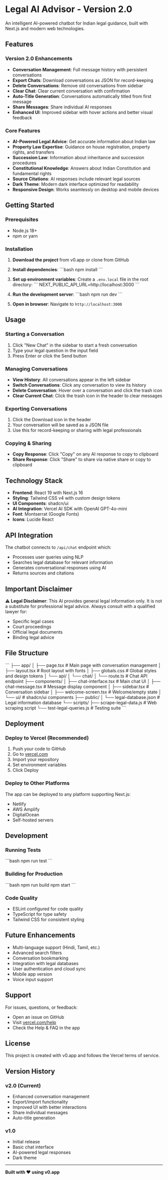 # Legal AI Advisor - Version 2.0

An intelligent AI-powered chatbot for Indian legal guidance, built with Next.js and modern web technologies.

## Features

### Version 2.0 Enhancements
- **Conversation Management**: Full message history with persistent conversations
- **Export Chats**: Download conversations as JSON for record-keeping
- **Delete Conversations**: Remove old conversations from sidebar
- **Clear Chat**: Clear current conversation with confirmation
- **Auto-Title Generation**: Conversations automatically titled from first message
- **Share Messages**: Share individual AI responses
- **Enhanced UI**: Improved sidebar with hover actions and better visual feedback

### Core Features
- **AI-Powered Legal Advice**: Get accurate information about Indian law
- **Property Law Expertise**: Guidance on house registration, property rights, and transfers
- **Succession Law**: Information about inheritance and succession procedures
- **Constitutional Knowledge**: Answers about Indian Constitution and fundamental rights
- **Source Citations**: AI responses include relevant legal sources
- **Dark Theme**: Modern dark interface optimized for readability
- **Responsive Design**: Works seamlessly on desktop and mobile devices

## Getting Started

### Prerequisites
- Node.js 18+ 
- npm or yarn

### Installation

1. **Download the project** from v0.app or clone from GitHub

2. **Install dependencies**:
\`\`\`bash
npm install
\`\`\`

3. **Set up environment variables**:
Create a `.env.local` file in the root directory:
\`\`\`
NEXT_PUBLIC_API_URL=http://localhost:3000
\`\`\`

4. **Run the development server**:
\`\`\`bash
npm run dev
\`\`\`

5. **Open in browser**:
Navigate to `http://localhost:3000`

## Usage

### Starting a Conversation
1. Click "New Chat" in the sidebar to start a fresh conversation
2. Type your legal question in the input field
3. Press Enter or click the Send button

### Managing Conversations
- **View History**: All conversations appear in the left sidebar
- **Switch Conversations**: Click any conversation to view its history
- **Delete Conversation**: Hover over a conversation and click the trash icon
- **Clear Current Chat**: Click the trash icon in the header to clear messages

### Exporting Conversations
1. Click the Download icon in the header
2. Your conversation will be saved as a JSON file
3. Use this for record-keeping or sharing with legal professionals

### Copying & Sharing
- **Copy Response**: Click "Copy" on any AI response to copy to clipboard
- **Share Response**: Click "Share" to share via native share or copy to clipboard

## Technology Stack

- **Frontend**: React 19 with Next.js 16
- **Styling**: Tailwind CSS v4 with custom design tokens
- **UI Components**: shadcn/ui
- **AI Integration**: Vercel AI SDK with OpenAI GPT-4o-mini
- **Font**: Montserrat (Google Fonts)
- **Icons**: Lucide React

## API Integration

The chatbot connects to `/api/chat` endpoint which:
- Processes user queries using NLP
- Searches legal database for relevant information
- Generates conversational responses using AI
- Returns sources and citations

## Important Disclaimer

⚠️ **Legal Disclaimer**: This AI provides general legal information only. It is not a substitute for professional legal advice. Always consult with a qualified lawyer for:
- Specific legal cases
- Court proceedings
- Official legal documents
- Binding legal advice

## File Structure

\`\`\`
├── app/
│   ├── page.tsx              # Main page with conversation management
│   ├── layout.tsx            # Root layout with fonts
│   ├── globals.css           # Global styles and design tokens
│   └── api/
│       └── chat/
│           └── route.ts      # Chat API endpoint
├── components/
│   ├── chat-interface.tsx    # Main chat UI
│   ├── chat-message.tsx      # Message display component
│   ├── sidebar.tsx           # Conversation sidebar
│   ├── welcome-screen.tsx    # Welcome/empty state
│   └── ui/                   # shadcn/ui components
├── public/
│   └── legal-database.json   # Legal information database
└── scripts/
    ├── scrape-legal-data.js  # Web scraping script
    └── test-legal-queries.js # Testing suite
\`\`\`

## Deployment

### Deploy to Vercel (Recommended)

1. Push your code to GitHub
2. Go to [vercel.com](https://vercel.com)
3. Import your repository
4. Set environment variables
5. Click Deploy

### Deploy to Other Platforms

The app can be deployed to any platform supporting Next.js:
- Netlify
- AWS Amplify
- DigitalOcean
- Self-hosted servers

## Development

### Running Tests
\`\`\`bash
npm run test
\`\`\`

### Building for Production
\`\`\`bash
npm run build
npm start
\`\`\`

### Code Quality
- ESLint configured for code quality
- TypeScript for type safety
- Tailwind CSS for consistent styling

## Future Enhancements

- Multi-language support (Hindi, Tamil, etc.)
- Advanced search filters
- Conversation bookmarking
- Integration with legal databases
- User authentication and cloud sync
- Mobile app version
- Voice input support

## Support

For issues, questions, or feedback:
- Open an issue on GitHub
- Visit [vercel.com/help](https://vercel.com/help)
- Check the Help & FAQ in the app

## License

This project is created with v0.app and follows the Vercel terms of service.

## Version History

### v2.0 (Current)
- Enhanced conversation management
- Export/import functionality
- Improved UI with better interactions
- Share individual messages
- Auto-title generation

### v1.0
- Initial release
- Basic chat interface
- AI-powered legal responses
- Dark theme

---

**Built with ❤️ using v0.app**
